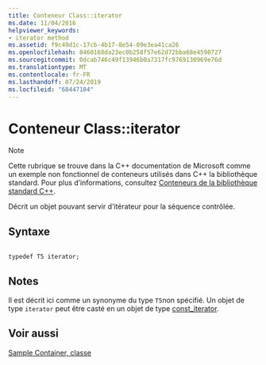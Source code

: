 ```yaml
---
title: Conteneur Class::iterator
ms.date: 11/04/2016
helpviewer_keywords:
- iterator method
ms.assetid: f9c49d1c-17cb-4b17-8e54-09e3ea41ca26
ms.openlocfilehash: 8460168da23ec0b258f57e62d72bba68e4590727
ms.sourcegitcommit: 0dcab746c49f13946b0a7317fc9769130969e76d
ms.translationtype: MT
ms.contentlocale: fr-FR
ms.lasthandoff: 07/24/2019
ms.locfileid: "68447104"
---
```

# <a name="container-classiterator"></a>Conteneur Class::iterator

> [!NOTE]
> Cette rubrique se trouve dans la C++ documentation de Microsoft comme un exemple non fonctionnel de conteneurs utilisés dans C++ la bibliothèque standard. Pour plus d’informations, consultez [Conteneurs de la bibliothèque standard C++](../standard-library/stl-containers.md).

Décrit un objet pouvant servir d’itérateur pour la séquence contrôlée.

## <a name="syntax"></a>Syntaxe

```

typedef T5 iterator;
```

## <a name="remarks"></a>Notes

Il est décrit ici comme un synonyme du type `T5`non spécifié. Un objet de type `iterator` peut être casté en un objet de type [const_iterator](../standard-library/container-class-const-iterator.md).

## <a name="see-also"></a>Voir aussi

[Sample Container, classe](../standard-library/sample-container-class.md)
